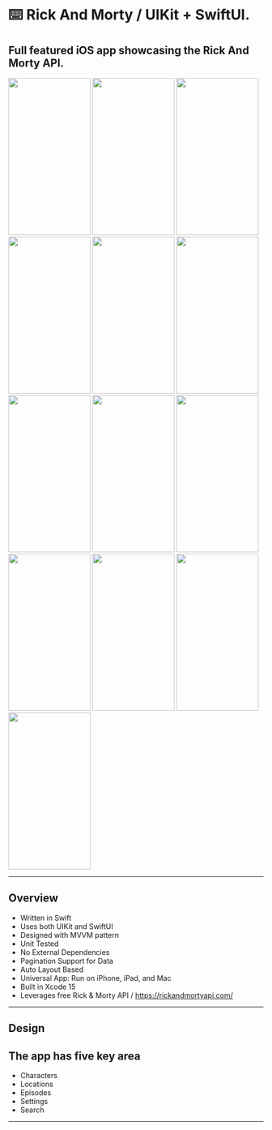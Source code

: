 ⌨️ Rick And Morty / UIKit + SwiftUI.
=====

Full featured iOS app showcasing the Rick And Morty API.
-----

<img src="https://github.com/user-attachments/assets/4f709f43-0f1f-49e3-8abd-1ed725ff1c38" width="162" height="310">
<img src="https://github.com/user-attachments/assets/55ea36d6-f3af-4756-9c6a-e931a549fb15" width="162" height="310">
<img src="https://github.com/user-attachments/assets/9e0e389a-b360-4251-9ae9-a7654a1a61d4" width="162" height="310">
<img src="https://github.com/user-attachments/assets/c54bba8d-c5bd-44a7-b698-d5cf53a7ad80" width="162" height="310">
<img src="https://github.com/user-attachments/assets/90c04825-b56b-48bd-a94e-55cbca024aa4" width="162" height="310">
<img src="https://github.com/user-attachments/assets/9e15a1d7-9258-4c7c-8cda-c19eff1191c9" width="162" height="310">
<img src="https://github.com/user-attachments/assets/ad0caa6d-9f6b-4996-9330-61556e0d3ef8" width="162" height="310">
<img src="https://github.com/user-attachments/assets/8fdb2bf0-5e91-4d0b-928c-2c282d26960a" width="162" height="310">
<img src="https://github.com/user-attachments/assets/3db1ba9e-40a0-4bb9-a8ef-6aece5927f96" width="162" height="310">
<img src="https://github.com/user-attachments/assets/b038458d-f895-4fd6-9a55-adb8d330b51a" width="162" height="310">
<img src="https://github.com/user-attachments/assets/807a596c-cadd-4f09-93c4-e1759c6d3784" width="162" height="310">
<img src="https://github.com/user-attachments/assets/ff713e36-e5e9-47c0-a8b9-fcc060fc091f" width="162" height="310">
<img src="https://github.com/user-attachments/assets/607fc7e3-c435-49e6-bc95-e3a9f1a1445d" width="162" height="310">

-----

Overview
-----
- Written in Swift
- Uses both UIKit and SwiftUI
- Designed with MVVM pattern
- Unit Tested
- No External Dependencies
- Pagination Support for Data
- Auto Layout Based
- Universal App: Run on iPhone, iPad, and Mac
- Built in Xcode 15
- Leverages free Rick & Morty API / https://rickandmortyapi.com/
-----

Design
------
The app has five key area
------
- Characters
- Locations
- Episodes
- Settings
- Search

-----

